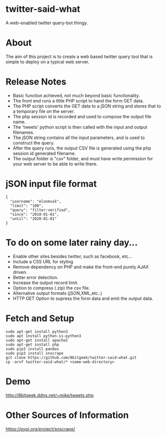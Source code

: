 # twitter-said-what

A web-enabled twitter query-bot thingy. 

# About

The aim of this project is to create a web based twitter query tool that is simple to deploy on a typical web server.

# Release Notes

- Basic function achieved, not much beyond basic functionality.
- The front end runs a little PHP script to hand the form GET data.
- The PHP script converts the GET data to a jSON string and stores that to a temporary file on the server.
- The php session id is recorded and used to compose the output file name.
- The 'tweets' python script is then called with the input and output filenames.
- The jSON string contains all the input parameters, and is used to construct the query.
- After the query runs, the output CSV file is generated using the php session id generated filename.
- The output folder is "csv" folder, and must have write permission for your web server to be able to write there.

# jSON input file format

```
{
  "username": "elonmusk",
  "limit": "100",
  "query": "filter:verified",
  "since": "2010-01-01",
  "until": "2020-01-01"
}

```

# To do on some later rainy day...

- Enable other sites besides twitter, such as facebook, etc...
- Include a CSS URL for styling
- Remove dependency on PHP and make the front-end purely AJAX driven.
- Better error detection.
- Increase the output record limit.
- Option to compress (.zip) the csv file.
- Alternative output formats (jSON,XML,etc..)
- HTTP GET Option to supress the form data and emit the output data. 

# Fetch and Setup
```
sudo apt-get install python3
sudo apt install python-is-python3
sudo apt-get install apache2
sudo apt-get install php
sudo pip3 install pandas
sudo pip3 install snscrape
git clone https://github.com/8bitgeek/twitter-said-what.git
cp -arvf twitter-said-what/* <some-web-directory>

```
# Demo

http://8bitgeek.ddns.net/~mike/tweets.php

# Other Sources of Information

https://pypi.org/project/snscrape/


